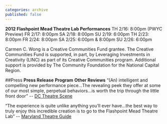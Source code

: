 ```yaml
---
categories: archive
published: false
---
```


**2012 Flashpoint Mead Theatre Lab Performances**
TH 2/16: 8:00pm (PWYC Preview)
FR 2/17: 8:00pm
SA 2/18: 8:00pm
SU 2/19: 6:00pm
TH 2/23: 8:00pm
FR 2/24: 8:00pm
SA 2/25: 6:00pm & 8:00pm
SU 2/26: 6:00pm

Carmen C. Wong is a Creative Communities Fund grantee. The Creative Communities Fund is supported, in part, by Leveraging Investments in Creativity (LINC) as part of its Creative Communities program. Additional support is provided by The Community Foundation for the National Capital Region.

##Press
**Press Release**
**Program**
**Other Reviews**
“(An) intelligent and compelling new performance piece…The revealing peek they offer at some of our most simple, perpetual behaviors…is worth the trip through the little front door” -- [DC Theatre Scene](http://dctheatrescene.com/2012/02/22/into-the-dollhouse/)

“The experience is quite unlike anything you’ll ever have…the best way to truly enjoy this incredible creation is to go to the Flashpoint Mead Theatre Lab” -- [Maryland Theatre Guide](http://mdtheatreguide.com/2012/02/into-the-dollhouse-at-banished-productions/)
